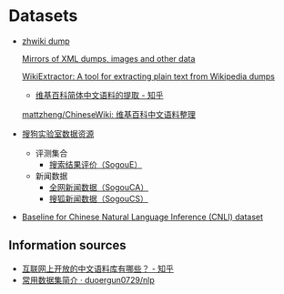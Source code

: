 # Datasets
- [zhwiki dump](https://dumps.wikimedia.org/zhwiki/20221201/)

  [Mirrors of XML dumps, images and other data](https://dumps.wikimedia.org/mirrors.html)

  [WikiExtractor: A tool for extracting plain text from Wikipedia dumps](https://github.com/attardi/wikiextractor/)
  - [维基百科简体中文语料的提取 - 知乎](https://zhuanlan.zhihu.com/p/39960476)

  [mattzheng/ChineseWiki: 维基百科中文语料整理](https://github.com/mattzheng/ChineseWiki)
- [搜狗实验室数据资源](https://web.archive.org/web/20220702234429/http://www.sogou.com/labs/resource/list_pingce.php)
  - 评测集合
    - [搜索结果评价（SogouE）](https://web.archive.org/web/20211022223156/http://www.sogou.com/labs/resource/e.php)
  - 新闻数据
    - [全网新闻数据（SogouCA）](https://web.archive.org/web/20220322033048/https://www.sogou.com/labs/resource/ca.php)
    - [搜狐新闻数据（SogouCS）](https://web.archive.org/web/20220503011135/https://www.sogou.com/labs/resource/cs.php)
- [Baseline for Chinese Natural Language Inference (CNLI) dataset](https://github.com/blcunlp/CNLI)

## Information sources
- [互联网上开放的中文语料库有哪些？ - 知乎](https://www.zhihu.com/question/21177095)
- [常用数据集简介 · duoergun0729/nlp](https://github.com/duoergun0729/nlp/blob/master/%E5%B8%B8%E7%94%A8%E6%95%B0%E6%8D%AE%E9%9B%86%E7%AE%80%E4%BB%8B.md)
